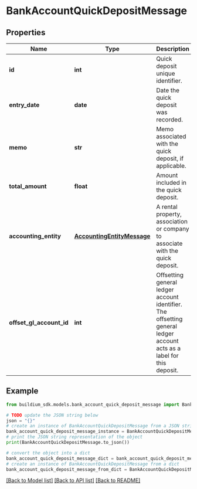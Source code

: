 # BankAccountQuickDepositMessage


## Properties

Name | Type | Description | Notes
------------ | ------------- | ------------- | -------------
**id** | **int** | Quick deposit unique identifier. | [optional] 
**entry_date** | **date** | Date the quick deposit was recorded. | [optional] 
**memo** | **str** | Memo associated with the quick deposit, if applicable. | [optional] 
**total_amount** | **float** | Amount included in the quick deposit. | [optional] 
**accounting_entity** | [**AccountingEntityMessage**](AccountingEntityMessage.md) | A rental property, association or company to associate with the quick deposit. | [optional] 
**offset_gl_account_id** | **int** | Offsetting general ledger account identifier. The offsetting general ledger account acts as a label for this deposit. | [optional] 

## Example

```python
from buildium_sdk.models.bank_account_quick_deposit_message import BankAccountQuickDepositMessage

# TODO update the JSON string below
json = "{}"
# create an instance of BankAccountQuickDepositMessage from a JSON string
bank_account_quick_deposit_message_instance = BankAccountQuickDepositMessage.from_json(json)
# print the JSON string representation of the object
print(BankAccountQuickDepositMessage.to_json())

# convert the object into a dict
bank_account_quick_deposit_message_dict = bank_account_quick_deposit_message_instance.to_dict()
# create an instance of BankAccountQuickDepositMessage from a dict
bank_account_quick_deposit_message_from_dict = BankAccountQuickDepositMessage.from_dict(bank_account_quick_deposit_message_dict)
```
[[Back to Model list]](../README.md#documentation-for-models) [[Back to API list]](../README.md#documentation-for-api-endpoints) [[Back to README]](../README.md)


